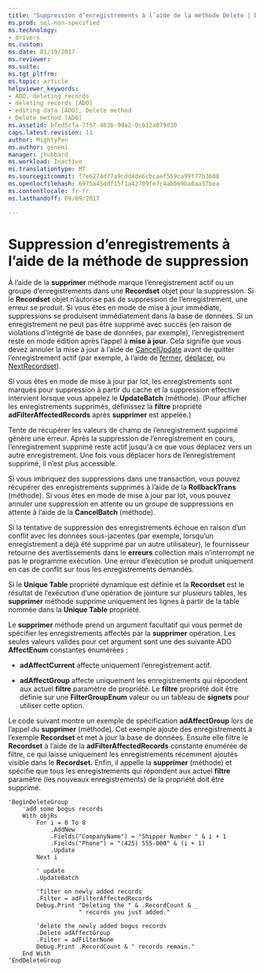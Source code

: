 ```yaml
---
title: "Suppression d’enregistrements à l’aide de la méthode Delete | Documents Microsoft"
ms.prod: sql-non-specified
ms.technology:
- drivers
ms.custom: 
ms.date: 01/19/2017
ms.reviewer: 
ms.suite: 
ms.tgt_pltfrm: 
ms.topic: article
helpviewer_keywords:
- ADO, deleting records
- deleting records [ADO]
- editing data [ADO], Delete method
- Delete method [ADO]
ms.assetid: bfed5cfa-7f57-463b-9da2-0c612a079d30
caps.latest.revision: 11
author: MightyPen
ms.author: genemi
manager: jhubbard
ms.workload: Inactive
ms.translationtype: MT
ms.sourcegitcommit: f7e6274d77a9cdd4de6cbcaef559ca99f77b3608
ms.openlocfilehash: 6975a45ddf15f1a42709fe7c4ab069ba0aa37bea
ms.contentlocale: fr-fr
ms.lasthandoff: 09/09/2017

---
```

# <a name="deleting-records-using-the-delete-method"></a>Suppression d’enregistrements à l’aide de la méthode de suppression
À l’aide de la **supprimer** méthode marque l’enregistrement actif ou un groupe d’enregistrements dans une **Recordset** objet pour la suppression. Si le **Recordset** objet n’autorise pas de suppression de l’enregistrement, une erreur se produit. Si vous êtes en mode de mise à jour immédiate, suppressions se produisent immédiatement dans la base de données. Si un enregistrement ne peut pas être supprimé avec succès (en raison de violations d’intégrité de base de données, par exemple), l’enregistrement reste en mode édition après l’appel à **mise à jour.** Cela signifie que vous devez annuler la mise à jour à l’aide de [CancelUpdate](../../../ado/reference/ado-api/cancelupdate-method-ado.md) avant de quitter l’enregistrement actif (par exemple, à l’aide de [fermer](../../../ado/reference/ado-api/close-method-ado.md), [déplacer](../../../ado/reference/ado-api/move-method-ado.md), ou [ NextRecordset](../../../ado/reference/ado-api/nextrecordset-method-ado.md)).  
  
 Si vous êtes en mode de mise à jour par lot, les enregistrements sont marqués pour suppression à partir du cache et la suppression effective intervient lorsque vous appelez le **UpdateBatch** (méthode). (Pour afficher les enregistrements supprimés, définissez la **filtre** propriété **adFilterAffectedRecords** après **supprimer** est appelée.)  
  
 Tente de récupérer les valeurs de champ de l’enregistrement supprimé génère une erreur. Après la suppression de l’enregistrement en cours, l’enregistrement supprimé reste actif jusqu'à ce que vous déplacez vers un autre enregistrement. Une fois vous déplacer hors de l’enregistrement supprimé, il n’est plus accessible.  
  
 Si vous imbriquez des suppressions dans une transaction, vous pouvez récupérer des enregistrements supprimés à l’aide de la **RollbackTrans** (méthode). Si vous êtes en mode de mise à jour par lot, vous pouvez annuler une suppression en attente ou un groupe de suppressions en attente à l’aide de la **CancelBatch** (méthode).  
  
 Si la tentative de suppression des enregistrements échoue en raison d’un conflit avec les données sous-jacentes (par exemple, lorsqu’un enregistrement a déjà été supprimé par un autre utilisateur), le fournisseur retourne des avertissements dans le **erreurs** collection mais n’interrompt ne pas le programme exécution. Une erreur d’exécution se produit uniquement en cas de conflit sur tous les enregistrements demandés.  
  
 Si le **Unique Table** propriété dynamique est définie et la **Recordset** est le résultat de l’exécution d’une opération de jointure sur plusieurs tables, les **supprimer** méthode supprime uniquement les lignes à partir de la table nommée dans la **Unique Table** propriété.  
  
 Le **supprimer** méthode prend un argument facultatif qui vous permet de spécifier les enregistrements affectés par la **supprimer** opération. Les seules valeurs valides pour cet argument sont une des suivante ADO **AffectEnum** constantes énumérées :  
  
-   **adAffectCurrent** affecte uniquement l’enregistrement actif.  
  
-   **adAffectGroup** affecte uniquement les enregistrements qui répondent aux actuel **filtre** paramètre de propriété. Le **filtre** propriété doit être définie sur une **FilterGroupEnum** valeur ou un tableau de **signets** pour utiliser cette option.  
  
 Le code suivant montre un exemple de spécification **adAffectGroup** lors de l’appel du **supprimer** (méthode). Cet exemple ajoute des enregistrements à l’exemple **Recordset** et met à jour la base de données. Ensuite elle filtre le **Recordset** à l’aide de la **adFilterAffectedRecords** constante énumérée de filtre, ce qui laisse uniquement les enregistrements récemment ajoutés visible dans le **Recordset.** Enfin, il appelle la **supprimer** (méthode) et spécifie que tous les enregistrements qui répondent aux actuel **filtre** paramètre (les nouveaux enregistrements) de la propriété doit être supprimé.  
  
```  
'BeginDeleteGroup  
    'add some bogus records  
    With objRs  
        For i = 0 To 8  
            .AddNew  
            .Fields("CompanyName") = "Shipper Number " & i + 1  
            .Fields("Phone") = "(425) 555-000" & (i + 1)  
            .Update  
        Next i  
  
        ' update  
        .UpdateBatch  
  
        'filter on newly added records  
        .Filter = adFilterAffectedRecords  
        Debug.Print "Deleting the " & .RecordCount & _  
                    " records you just added."  
  
        'delete the newly added bogus records  
        .Delete adAffectGroup  
        .Filter = adFilterNone  
        Debug.Print .RecordCount & " records remain."  
    End With  
'EndDeleteGroup  
```

